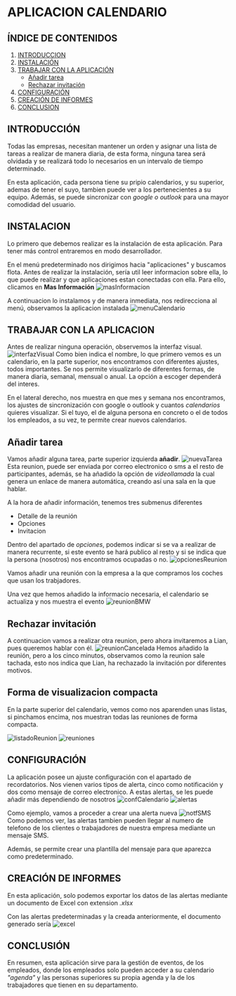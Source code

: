 # APLICACION CALENDARIO


## **ÍNDICE DE CONTENIDOS**
1. [INTRODUCCION](#introducción)
2. [INSTALACIÓN](#instalación)
3. [TRABAJAR CON LA APLICACIÓN](#trabajar-con-la-aplicación)
    - [Añadir tarea](#añadir-tarea)
    - [Rechazar invitación](#rechazar-invitación)
4. [CONFIGURACIÓN](#configuración)
5. [CREACIÓN DE INFORMES](#creación-de-informes)
6. [CONCLUSION](#conclusión)

## **INTRODUCCIÓN**
Todas las empresas, necesitan mantener un orden y asignar una lista de tareas a realizar de manera diaria, de esta forma, ninguna tarea será olvidada y se realizará todo lo necesarios en un intervalo de tiempo determinado. 

En esta aplicación, cada persona tiene su pripio calendarios, y su superior, ademas de tener el suyo, tambien puede ver a los pertenecientes a su equipo. Además, se puede sincronizar con *google o outlook* para una  mayor comodidad del usuario.

## **INSTALACION**
Lo primero que debemos realizar es la instalación de esta aplicación. Para tener más control entraremos en modo desarrollador.

En el menú predeterminado nos dirigimos hacia "aplicaciones" y buscamos flota. Antes de realizar la instalación, sería util leer informacion sobre ella, lo que puede realizar y que aplicaciones estan conectadas con ella. 
Para ello, clicamos en **Mas Información**
![masInformacion]

 A continuacion lo instalamos y de manera inmediata, nos redirecciona al menú, observamos la aplicacion instalada 
![menuCalendario]

## **TRABAJAR CON LA APLICACION**
Antes de realizar ninguna operación, observemos la interfaz visual.
![interfazVisual]
Como bien indica el nombre, lo que primero vemos es un calendario, en la parte superior, nos encontramos con diferentes ajustes, todos importantes. Se nos permite visualizarlo de diferentes formas, de manera diaria, semanal, mensual o anual. La opción a escoger dependerá del interes.

En el lateral derecho, nos muestra en que mes y semana nos encontramos, los ajustes de sincronización con google o outlook y cuantos *calendarios* quieres visualizar. Si el tuyo, el de alguna persona en concreto o el de todos los empleados, a su vez, te permite crear nuevos calendarios.

## Añadir tarea
Vamos añadir alguna tarea, parte superior izquierda **añadir**.
![nuevaTarea]
Esta reunion, puede ser enviada por correo electronico o sms a el resto de participantes, además, se ha añadido la opción de *videollamada* la cual genera un enlace de manera automática, creando así una sala en la que hablar.

A la hora de añadir información, tenemos tres submenus diferentes
- Detalle de la reunión
- Opciones 
- Invitacion

Dentro del apartado de *opciones*, podemos indicar si se va a realizar de manera recurrente, si este evento se hará publico al resto y si se indica que la persona (nosotros) nos encontramos ocupadas o no.
![opcionesReunion]


Vamos añadir una reunión con la empresa a la que compramos los coches que usan los trabjadores. 

Una vez que hemos añadido la informacio necesaria, el calendario se actualiza y nos muestra el evento
![reunionBMW]

## Rechazar invitación
A continuacion vamos a realizar otra reunion, pero ahora invitaremos a Lian, pues queremos hablar con él.
![reunionCancelada]
Hemos añadido la reunión, pero a los cinco minutos, observamos como la reunion sale tachada, esto nos indica que Lian, ha rechazado la invitación por diferentes motivos.

## Forma de visualizacion compacta
En la parte superior del calendario, vemos como nos aparenden unas listas, si pinchamos encima, nos muestran todas las reuniones de forma compacta.

![listadoReunion]
![reuniones]

## **CONFIGURACIÓN**
La aplicación posee un ajuste configuración con el apartado de recordatorios. Nos vienen varios tipos de alerta, cinco como notificación y dos como mensaje de correo electronico. A estas alertas, se les puede añadir más dependiendo de nosotros
![confCalendario]
![alertas]

Como ejemplo, vamos a proceder a crear una alerta nueva 
![notfSMS]
Como podemos ver, las alertas tambien pueden llegar al numero de telefono de los clientes o trabajadores de nuestra empresa mediante un mensaje SMS.

Además, se permite crear una plantilla del mensaje para que aparezca como predeterminado.

## **CREACIÓN DE INFORMES**
En esta aplicación, solo podemos exportar los datos de las alertas mediante un documento de Excel con extension *.xlsx* 

Con las alertas predeterminadas y la creada anteriormente, el documento generado sería 
![excel]

## **CONCLUSIÓN**
En resumen, esta aplicación sirve para la gestión de eventos, de los empleados, donde los empleados solo pueden acceder a su calendario *"agenda"* y las personas superiores su propia agenda y la de los trabajadores que tienen en su departamento.

 [masInformacion]:imagenes_aplicacion/masInformacion_Calendario.jpg
 [menuCalendario]:imagenes_aplicacion/menuCal.jpg
 [interfazVisual]:imagenes_aplicacion/interfazCalendario.jpg
 [nuevaTarea]:imagenes_aplicacion/nuevaTarea.jpg
 [reunionBMW]:imagenes_aplicacion/reunion%20bmv.jpg
 [opcionesReunion]:imagenes_aplicacion/opcionesReunion.jpg
 [reunionCancelada]:imagenes_aplicacion/reunionRechazada.jpg
 [listadoReunion]:imagenes_aplicacion/listadoReniones.jpg
 [reuniones]:imagenes_aplicacion/listado.jpg
 [confCalendario]:imagenes_aplicacion/confCalendario.jpg
 [alertas]:imagenes_aplicacion/alertas.jpg
 [notfSMS]:imagenes_aplicacion/NotfSMS.jpg
 [excel]:imagenes_aplicacion/excel.jpg